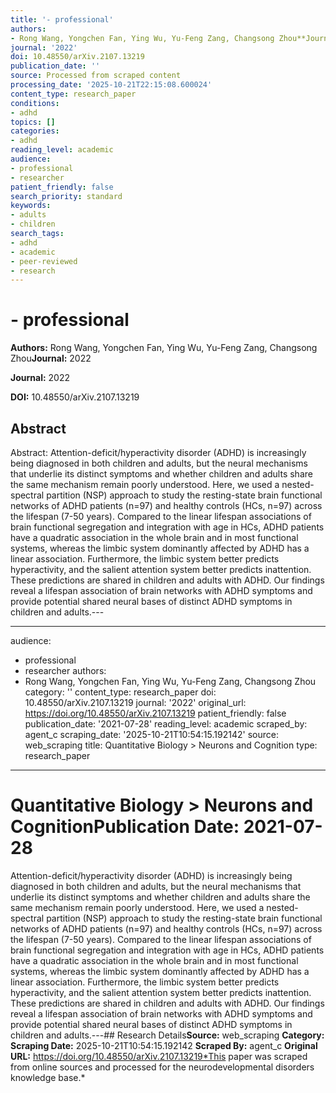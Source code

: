 ```yaml
---
title: '- professional'
authors:
- Rong Wang, Yongchen Fan, Ying Wu, Yu-Feng Zang, Changsong Zhou**Journal:** 2022
journal: '2022'
doi: 10.48550/arXiv.2107.13219
publication_date: ''
source: Processed from scraped content
processing_date: '2025-10-21T22:15:08.600024'
content_type: research_paper
conditions:
- adhd
topics: []
categories:
- adhd
reading_level: academic
audience:
- professional
- researcher
patient_friendly: false
search_priority: standard
keywords:
- adults
- children
search_tags:
- adhd
- academic
- peer-reviewed
- research
---
```


# - professional

**Authors:** Rong Wang, Yongchen Fan, Ying Wu, Yu-Feng Zang, Changsong Zhou**Journal:** 2022

**Journal:** 2022

**DOI:** 10.48550/arXiv.2107.13219

## Abstract

Abstract:
Attention-deficit/hyperactivity disorder (ADHD) is increasingly being diagnosed in both children and adults, but the neural mechanisms that underlie its distinct symptoms and whether children and adults share the same mechanism remain poorly understood. Here, we used a nested-spectral partition (NSP) approach to study the resting-state brain functional networks of ADHD patients (n=97) and healthy controls (HCs, n=97) across the lifespan (7-50 years). Compared to the linear lifespan associations of brain functional segregation and integration with age in HCs, ADHD patients have a quadratic association in the whole brain and in most functional systems, whereas the limbic system dominantly affected by ADHD has a linear association. Furthermore, the limbic system better predicts hyperactivity, and the salient attention system better predicts inattention. These predictions are shared in children and adults with ADHD. Our findings reveal a lifespan association of brain networks with ADHD symptoms and provide potential shared neural bases of distinct ADHD symptoms in children and adults.---

---
audience:
- professional
- researcher
authors:
- Rong Wang, Yongchen Fan, Ying Wu, Yu-Feng Zang, Changsong Zhou
category: ''
content_type: research_paper
doi: 10.48550/arXiv.2107.13219
journal: '2022'
original_url: https://doi.org/10.48550/arXiv.2107.13219
patient_friendly: false
publication_date: '2021-07-28'
reading_level: academic
scraped_by: agent_c
scraping_date: '2025-10-21T10:54:15.192142'
source: web_scraping
title: Quantitative Biology > Neurons and Cognition
type: research_paper
---
# Quantitative Biology > Neurons and Cognition**Publication Date:** 2021-07-28
Attention-deficit/hyperactivity disorder (ADHD) is increasingly being diagnosed in both children and adults, but the neural mechanisms that underlie its distinct symptoms and whether children and adults share the same mechanism remain poorly understood. Here, we used a nested-spectral partition (NSP) approach to study the resting-state brain functional networks of ADHD patients (n=97) and healthy controls (HCs, n=97) across the lifespan (7-50 years). Compared to the linear lifespan associations of brain functional segregation and integration with age in HCs, ADHD patients have a quadratic association in the whole brain and in most functional systems, whereas the limbic system dominantly affected by ADHD has a linear association. Furthermore, the limbic system better predicts hyperactivity, and the salient attention system better predicts inattention. These predictions are shared in children and adults with ADHD. Our findings reveal a lifespan association of brain networks with ADHD symptoms and provide potential shared neural bases of distinct ADHD symptoms in children and adults.---## Research Details**Source:** web_scraping
**Category:**
**Scraping Date:** 2025-10-21T10:54:15.192142
**Scraped By:** agent_c
**Original URL:** https://doi.org/10.48550/arXiv.2107.13219*This paper was scraped from online sources and processed for the neurodevelopmental disorders knowledge base.*